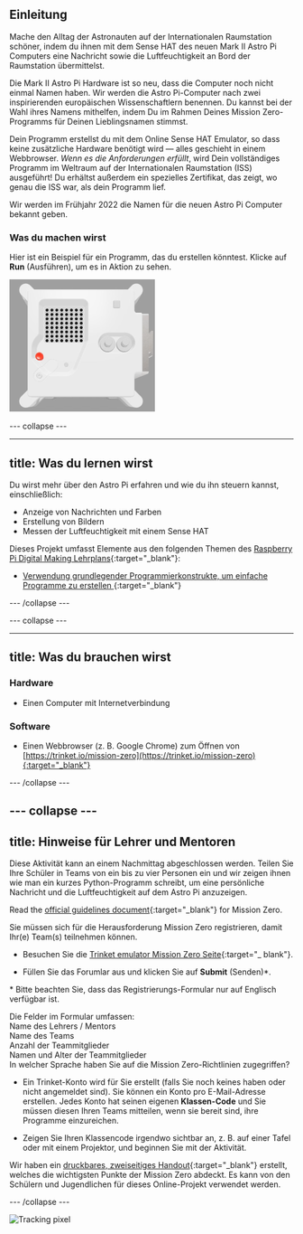 ## Einleitung

Mache den Alltag der Astronauten auf der Internationalen Raumstation schöner, indem du ihnen mit dem Sense HAT des neuen Mark II Astro Pi Computers eine Nachricht sowie die Luftfeuchtigkeit an Bord der Raumstation übermittelst.

Die Mark II Astro Pi Hardware ist so neu, dass die Computer noch nicht einmal Namen haben. Wir werden die Astro Pi-Computer nach zwei inspirierenden europäischen Wissenschaftlern benennen. Du kannst bei der Wahl ihres Namens mithelfen, indem Du im Rahmen Deines Mission Zero-Programms für Deinen Lieblingsnamen stimmst.

Dein Programm erstellst du mit dem Online Sense HAT Emulator, so dass keine zusätzliche Hardware benötigt wird — alles geschieht in einem Webbrowser. *Wenn es die Anforderungen erfüllt*, wird Dein vollständiges Programm im Weltraum auf der Internationalen Raumstation (ISS) ausgeführt! Du erhältst außerdem ein spezielles Zertifikat, das zeigt, wo genau die ISS war, als dein Programm lief.

Wir werden im Frühjahr 2022 die Namen für die neuen Astro Pi Computer bekannt geben.


### Was du machen wirst

Hier ist ein Beispiel für ein Programm, das du erstellen könntest. Klicke auf **Run** (Ausführen), um es in Aktion zu sehen.

![Der Trinket Sense HAT Emulator führt ein Beispielprogramm aus, das den Feuchtigkeitswert über die LED-Matrix und anschließend ein Bild eines Fischs anzeigt](images/M0_4.gif)


--- collapse ---



---
title: Was du lernen wirst
---

Du wirst mehr über den Astro Pi erfahren und wie du ihn steuern kannst, einschließlich:
+ Anzeige von Nachrichten und Farben
+ Erstellung von Bildern
+ Messen der Luftfeuchtigkeit mit einem Sense HAT

Dieses Projekt umfasst Elemente aus den folgenden Themen des [Raspberry Pi Digital Making Lehrplans](http://rpf.io/curriculum){:target="_blank"}:

+ [Verwendung grundlegender Programmierkonstrukte, um einfache Programme zu erstellen ](https://curriculum.raspberrypi.org/programming/creator/){:target="_blank"}

--- /collapse ---

--- collapse ---

---
title: Was du brauchen wirst
---

### Hardware

+ Einen Computer mit Internetverbindung

### Software

+ Einen Webbrowser (z. B. Google Chrome) zum Öffnen von [https://trinket.io/mission-zero](https://trinket.io/mission-zero){:target="_blank"}

--- /collapse ---

--- collapse ---
---
title: Hinweise für Lehrer und Mentoren
---


Diese Aktivität kann an einem Nachmittag abgeschlossen werden. Teilen Sie Ihre Schüler in Teams von ein bis zu vier Personen ein und wir zeigen ihnen wie man ein kurzes Python-Programm schreibt, um eine persönliche Nachricht und die Luftfeuchtigkeit auf dem Astro Pi anzuzeigen.

Read the [official guidelines document](https://astro-pi.org/media/mission-zero-guidelines/Astro_Pi_Mission_Zero_Guidelines_2021_22-en.pdf){:target="_blank"} for Mission Zero.

Sie müssen sich für die Herausforderung Mission Zero registrieren, damit Ihr(e) Team(s) teilnehmen können.

+ Besuchen Sie die [Trinket emulator Mission Zero Seite](https://trinket.io/mission-zero){:target="_ blank"}.

+ Füllen Sie das Forumlar aus und klicken Sie auf **Submit** (Senden)\*.

\* Bitte beachten Sie, dass das Registrierungs-Formular nur auf Englisch verfügbar ist.

Die Felder im Formular umfassen:  
Name des Lehrers / Mentors   
Name des Teams  
Anzahl der Teammitglieder  
Namen und Alter der Teammitglieder  
In welcher Sprache haben Sie auf die Mission Zero-Richtlinien zugegriffen?

+ Ein Trinket-Konto wird für Sie erstellt (falls Sie noch keines haben oder nicht angemeldet sind). Sie können ein Konto pro E-Mail-Adresse erstellen. Jedes Konto hat seinen eigenen **Klassen-Code** und Sie müssen diesen Ihren Teams mitteilen, wenn sie bereit sind, ihre Programme einzureichen.

+ Zeigen Sie Ihren Klassencode irgendwo sichtbar an, z. B. auf einer Tafel oder mit einem Projektor, und beginnen Sie mit der Aktivität.

 Wir haben ein [druckbares, zweiseitiges Handout](https://astro-pi.org/astro_pi_mission_zero_project_print_out_v10_print/){:target="_blank"} erstellt, welches die wichtigsten Punkte der Mission Zero abdeckt. Es kann von den Schülern und Jugendlichen für dieses Online-Projekt verwendet werden.

--- /collapse ---

![Tracking pixel](https://code.org/api/hour/begin_raspberrypi_astropi.png)
